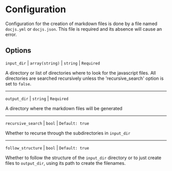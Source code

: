 Configuration
=============

Configuration for the creation of markdown files is done by a file named
`docjs.yml` or `docjs.json`. This file is required and its absence will cause
an error.

## Options

`input_dir` | `array(string)` | `string` | `Required`

A directory or list of directories where to look for the javascript files. All
directories are searched recursively unless the 'recursive_search' option is set
to `false`.

____

`output_dir` | `string` | `Required`

A directory where the markdown files will be generated

____

`recursive_search` | `bool` | `Default: true`

Whether to recurse through the subdirectories in `input_dir`

____

`follow_structure` | `bool` | `Default: true`

Whether to follow the structure of the `input_dir` directory or to just create
files to `output_dir`, using its path to create the filenames.
